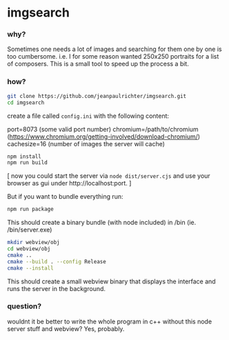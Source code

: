 # imgsearch

### why?
Sometimes one needs a lot of images and searching for them one by one is too cumbersome. i.e. I for some reason wanted 250x250 portraits for a list of composers. This is a small tool to speed up the process a bit.

### how?
```bash
git clone https://github.com/jeanpaulrichter/imgsearch.git
cd imgsearch
```
create a file called `config.ini` with the following content:

port=8073 (some valid port number)
chromium=/path/to/chromium (https://www.chromium.org/getting-involved/download-chromium/)
cachesize=16 (number of images the server will cache)


```bash
npm install
npm run build
```
[ now you could start the server via `node dist/server.cjs` and use your browser
as gui under http://localhost:port. ]

But if you want to bundle everything run:

```bash
npm run package
```

This should create a binary bundle (with node included) in /bin (ie. /bin/server.exe)

```bash
mkdir webview/obj
cd webview/obj
cmake ..
cmake --build . --config Release
cmake --install
```

This should create a small webview binary that displays the interface and runs the server in the background.

### question?
wouldnt it be better to write the whole program in c++ without this node server stuff and webview? Yes, probably.